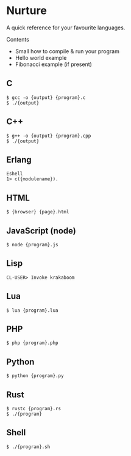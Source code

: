 # Nurture

A quick reference for your favourite languages.

Contents

- Small how to compile & run your program
- Hello world example
- Fibonacci example (if present)

## C

```
$ gcc -o {output} {program}.c
$ ./{output}
```

## C++

```
$ g++ -o {output} {program}.cpp
$ ./{output}
```

## Erlang

```
Eshell
1> c({modulename}).
```

## HTML

```
$ {browser} {page}.html
```

## JavaScript (node)

```
$ node {program}.js
```

## Lisp

```
CL-USER> Invoke krakaboom
```

## Lua

```
$ lua {program}.lua
```

## PHP

```
$ php {program}.php
```

## Python

```
$ python {program}.py
```

## Rust

```
$ rustc {program}.rs
$ ./{program}
```

## Shell

```
$ ./{program}.sh
```
